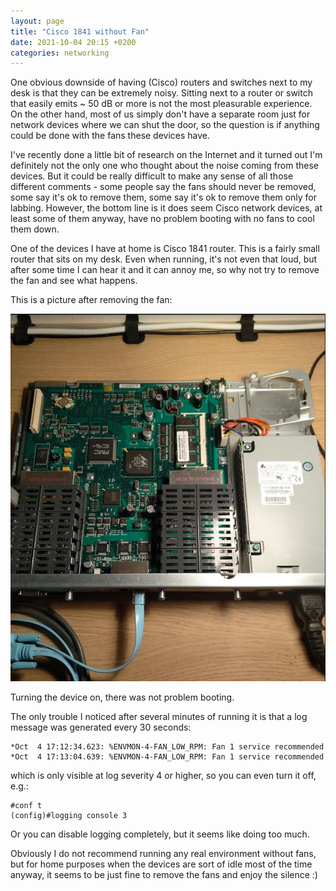```yaml
---
layout: page
title: "Cisco 1841 without Fan"
date: 2021-10-04 20:15 +0200
categories: networking
---
```


One obvious downside of having (Cisco) routers and switches next to my desk is that they can be extremely noisy. Sitting next to a router or switch that easily emits ~ 50 dB or more is not the most pleasurable experience. On the other hand, most of us simply don't have a separate room just for network devices where we can shut the door, so the question is if anything could be done with the fans these devices have.

I've recently done a little bit of research on the Internet and it turned out I'm definitely not the only one who thought about the noise coming from these devices. But it could be really difficult to make any sense of all those different comments - some people say the fans should never be removed, some say it's ok to remove them, some say it's ok to remove them only for labbing. However, the bottom line is it does seem Cisco network devices, at least some of them anyway, have no problem booting with no fans to cool them down.

One of the devices I have at home is Cisco 1841 router. This is a fairly small router that sits on my desk. Even when running, it's not even that loud, but after some time I can hear it and it can annoy me, so why not try to remove the fan and see what happens.

This is a picture after removing the fan:

![image](../images/cisco-without-fan.png)

Turning the device on, there was not problem booting.

The only trouble I noticed after several minutes of running it is that a log message was generated every 30 seconds:

```
*Oct  4 17:12:34.623: %ENVMON-4-FAN_LOW_RPM: Fan 1 service recommended
*Oct  4 17:13:04.639: %ENVMON-4-FAN_LOW_RPM: Fan 1 service recommended
```

which is only visible at log severity 4 or higher, so you can even turn it off, e.g.:

```
#conf t
(config)#logging console 3
```

Or you can disable logging completely, but it seems like doing too much.

Obviously I do not recommend running any real environment without fans, but for home purposes when the devices are sort of idle most of the time anyway, it seems to be just fine to remove the fans and enjoy the silence :)
